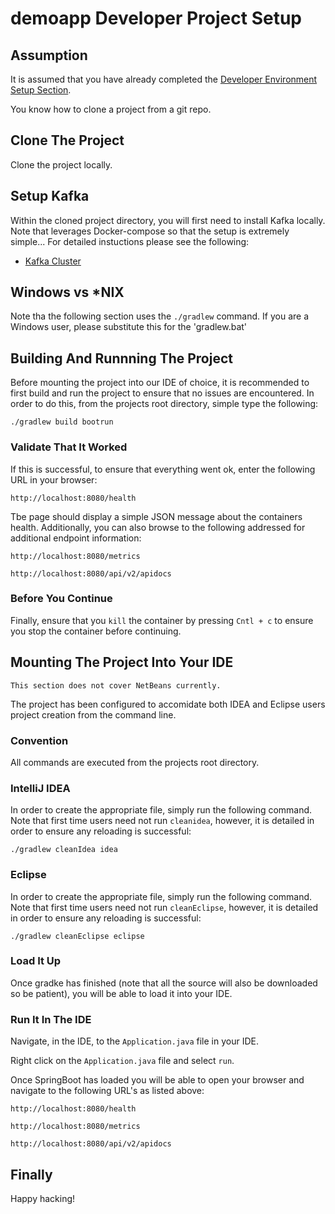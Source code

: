 # demoapp Developer Project Setup

## Assumption

It is assumed that you have already completed the [Developer Environment Setup Section](dev_env_setup.md).

You know how to clone a project from a git repo.

## Clone The Project

Clone the project locally.

## Setup Kafka

Within the cloned project directory, you will first need to install Kafka locally. Note that leverages Docker-compose so that the setup is extremely simple... For detailed instuctions please see the following:

* [Kafka Cluster](kafka_setup.md)

## Windows vs *NIX

Note tha the following section uses the `./gradlew` command. If you are a Windows user, please substitute this for the 'gradlew.bat'

## Building And Runnning The Project

Before mounting the project into our IDE of choice, it is recommended to first build and run the project to ensure that no issues are encountered. In order to do this, from the projects root directory, simple type the following:

```
./gradlew build bootrun
```

### Validate That It Worked

If this is successful, to ensure that everything went ok, enter the following URL in your browser:

```
http://localhost:8080/health
```

Tbe page should display a simple JSON message about the containers health. Additionally, you can also browse to the following addressed for additional endpoint information:

```
http://localhost:8080/metrics

http://localhost:8080/api/v2/apidocs
```

### Before You Continue

Finally, ensure that you `kill` the container by pressing `Cntl + c` to ensure you stop the container before continuing.

## Mounting The Project Into Your IDE

```
This section does not cover NetBeans currently. 
```

The project has been configured to accomidate both IDEA and Eclipse users project creation from the command line.

### Convention

All commands are executed from the projects root directory.

### IntelliJ IDEA

In order to create the appropriate file, simply run the following command. Note that first time users need not run `cleanidea`, however, it is detailed in order to ensure any reloading is successful:

```
./gradlew cleanIdea idea
```

### Eclipse

In order to create the appropriate file, simply run the following command. Note that first time users need not run `cleanEclipse`, however, it is detailed in order to ensure any reloading is successful:

```
./gradlew cleanEclipse eclipse
```

### Load It Up

Once gradke has finished (note that all the source will also be downloaded so be patient), you will be able to load it into your IDE.

### Run It In The IDE

Navigate, in the IDE, to the `Application.java` file in your IDE. 

Right click on the `Application.java` file and select `run`.

Once SpringBoot has loaded you will be able to open your browser and navigate to the following URL's as listed above:

```
http://localhost:8080/health

http://localhost:8080/metrics

http://localhost:8080/api/v2/apidocs
```

## Finally

Happy hacking!
